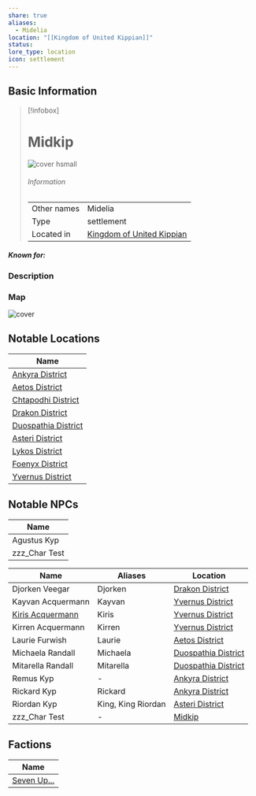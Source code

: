 ```yaml
---
share: true
aliases:
  - Midelia
location: "[[Kingdom of United Kippian]]"
status: 
lore_type: location
icon: settlement
---
```

## Basic Information
> [!infobox]
> # Midkip
> ![cover hsmall](insertimage.png)
> ###### Information
> |   |  |
> | ---- | ---- |
> | Other names | Midelia|
> | Type | settlement
> | Located in | [Kingdom of United Kippian](../Kingdoms/Kingdom%20of%20United%20Kippian.md)|
##### Known for:
### Description
### Map
![cover](../../zzz_attachments/Midkip%20Distritcts.png)
## Notable Locations
| Name                                                            |
| --------------------------------------------------------------- |
| [Ankyra District](../Areas/Ankyra%20District.md)         |
| [Aetos District](../Areas/Aetos%20District.md)           |
| [Chtapodhi District](../Areas/Chtapodhi%20District.md)   |
| [Drakon District](../Areas/Drakon%20District.md)         |
| [Duospathia District](../Areas/Duospathia%20District.md) |
| [Asteri District](../Areas/Asteri%20District.md)         |
| [Lykos District](../Areas/Lykos%20District.md)           |
| [Foenyx District](../Areas/Foenyx%20District.md)         |
| [Yvernus District](../Areas/Yvernus%20District.md)       |

## Notable NPCs
| Name                                      |
| ----------------------------------------- |
| Agustus Kyp |
| zzz_Char Test  |


| Name                                             | Aliases            | Location                                                        |
| ------------------------------------------------ | ------------------ | --------------------------------------------------------------- |
| Djorken Veegar       | Djorken            | [Drakon District](../Areas/Drakon%20District.md)         |
| Kayvan Acquermann | Kayvan             | [Yvernus District](../Areas/Yvernus%20District.md)       |
| [Kiris Acquermann](../../PCs/Kiris%20Acquermann.md)    | Kiris              | [Yvernus District](../Areas/Yvernus%20District.md)       |
| Kirren Acquermann | Kirren             | [Yvernus District](../Areas/Yvernus%20District.md)       |
| Laurie Furwish       | Laurie             | [Aetos District](../Areas/Aetos%20District.md)           |
| Michaela Randall   | Michaela           | [Duospathia District](../Areas/Duospathia%20District.md) |
| Mitarella Randall | Mitarella          | [Duospathia District](../Areas/Duospathia%20District.md) |
| Remus Kyp                 | \-                 | [Ankyra District](../Areas/Ankyra%20District.md)         |
| Rickard Kyp             | Rickard            | [Ankyra District](../Areas/Ankyra%20District.md)         |
| Riordan Kyp             | King, King Riordan | [Asteri District](../Areas/Asteri%20District.md)         |
| zzz_Char Test         | \-                 | [Midkip](Midkip.md)                     |


## Factions
| Name                                     |
| ---------------------------------------- |
| [Seven Up...](../../Factions/Seven%20Up....md) |

